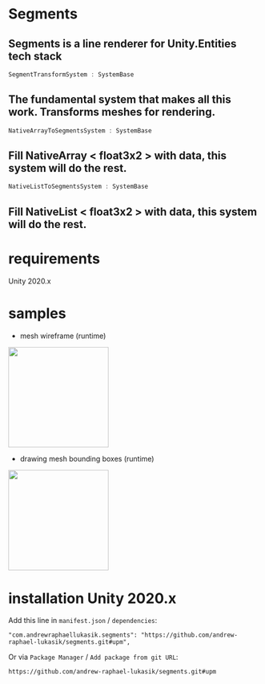 # Segments
Segments is a line renderer for Unity.Entities tech stack
---
```csharp
SegmentTransformSystem : SystemBase
```
The fundamental system that makes all this work. Transforms meshes for rendering.
---
```csharp
NativeArrayToSegmentsSystem : SystemBase
```
Fill NativeArray < float3x2 > with data, this system will do the rest.
---
```csharp
NativeListToSegmentsSystem : SystemBase
```
Fill NativeList < float3x2 > with data, this system will do the rest.
---

# requirements
Unity 2020.x

# samples
- mesh wireframe (runtime)
<img src="https://i.imgur.com/NCC71mD.gif" height="200">

- drawing mesh bounding boxes (runtime)
<img src="https://i.imgur.com/J1mzvSbl.jpg" height="200">

# installation Unity 2020.x
Add this line in `manifest.json` / `dependencies`:
```
"com.andrewraphaellukasik.segments": "https://github.com/andrew-raphael-lukasik/segments.git#upm",
```

Or via `Package Manager` / `Add package from git URL`:
```
https://github.com/andrew-raphael-lukasik/segments.git#upm
```
